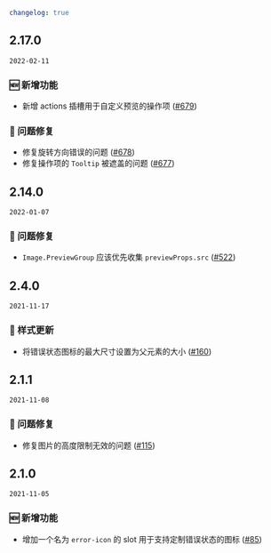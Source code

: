 ```yaml
changelog: true
```

## 2.17.0

`2022-02-11`

### 🆕 新增功能

- 新增 actions 插槽用于自定义预览的操作项 ([#679](https://github.com/arco-design/arco-design-vue/pull/679))

### 🐛 问题修复

- 修复旋转方向错误的问题 ([#678](https://github.com/arco-design/arco-design-vue/pull/678))
- 修复操作项的 `Tooltip` 被遮盖的问题 ([#677](https://github.com/arco-design/arco-design-vue/pull/677))


## 2.14.0

`2022-01-07`

### 🐛 问题修复

- `Image.PreviewGroup` 应该优先收集 `previewProps.src` ([#522](https://github.com/arco-design/arco-design-vue/pull/522))


## 2.4.0

`2021-11-17`

### 💅 样式更新

- 将错误状态图标的最大尺寸设置为父元素的大小 ([#160](https://github.com/arco-design/arco-design-vue/pull/160))


## 2.1.1

`2021-11-08`

### 🐛 问题修复

- 修复图片的高度限制无效的问题 ([#115](https://github.com/arco-design/arco-design-vue/pull/115))


## 2.1.0

`2021-11-05`

### 🆕 新增功能

- 增加一个名为 `error-icon` 的 slot 用于支持定制错误状态的图标 ([#85](https://github.com/arco-design/arco-design-vue/pull/85))

